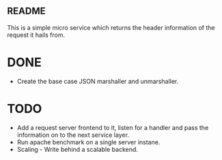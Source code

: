README
------

This is a simple micro service which returns the header information of the 
request it hails from. 

DONE
====
* Create the base case JSON marshaller and unmarshaller. 

TODO
====

* Add a request server frontend to it, listen for a handler 
  and pass the information on to the next service layer.
* Run apache benchmark on a single server instane.
* Scaling - Write behind a scalable backend.
